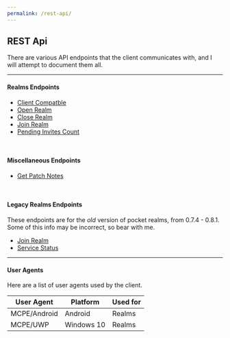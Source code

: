 ```yaml
---
permalink: /rest-api/
---
```

## REST Api
There are various API endpoints that the client communicates with, and I will attempt to document them all.
<br>

---

#### Realms Endpoints
* [Client Compatble](realms/client-compatible/)  
* [Open Realm](realms/open-realm/)  
* [Close Realm](realms/close-realm/)  
* [Join Realm](realms/join-realm/)  
* [Pending Invites Count](realms/pending-invites-count/)  

<br>

#### Miscellaneous Endpoints
* [Get Patch Notes](misc/patch-notes/)  

<br>

#### Legacy Realms Endpoints
These endpoints are for the *old* version of pocket realms, from 0.7.4 - 0.8.1. Some of this info may be incorrect, so bear with me.  

* [Join Realm](realms/legacy/join-realm/)  
* [Service Status](realms/legacy/status/)  

---

#### User Agents
Here are a list of user agents used by the client.

| User Agent   | Platform   | Used for |
| ------------ | ---------- | -------- |
| MCPE/Android | Android    | Realms   |
| MCPE/UWP     | Windows 10 | Realms   |
